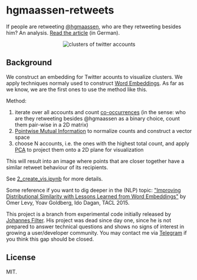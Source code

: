 # hgmaassen-retweets

If people are retweeting [@hgmaassen](https://twitter.com/hgmaassen), who are they retweeting besides him? An analysis. [Read the article](https://netzpolitik.org/2019/datenanalyse-maassens-follower-retweeten-rechtsradikale-accounts-aber-fast-nie-die-cdu/) (in German).

<div align="center">
  <img src="results/2_hgm_cluster_25.jpg" alt="clusters of twitter accounts">
</div>

## Background

We construct an embedding for Twitter acounts to visualize clusters. We apply techniques normaly used to construct [Word Embeddings](https://www.google.com/search?q=word+embeddings&source=lnms&tbm=isch). As far as we know, we are the first ones to use the method like this.

Method:

1. iterate over all accounts and count [co-occurrences](https://en.wikipedia.org/wiki/Co-occurrence) (in the sense: who are they retweeting besides @hgmaassen as a binary choice, count them pair-wise in a 2D matrix)
2. [Pointwise Mutual Information](https://en.wikipedia.org/wiki/Pointwise_mutual_information) to normalize counts and construct a vector space
3. choose N accounts, i.e. the ones with the highest total count, and apply [PCA](https://en.wikipedia.org/wiki/Principal_component_analysis) to project them onto a 2D plane for visualization

This will result into an image where points that are closer together have a similar retweet behaviour of its recipients.

See [2_create_vis.ipynb](2_create_vis.ipynb) for more details.

Some reference if you want to dig deeper in the (NLP) topic: ["Improving Distributional Similarity with Lessons Learned from Word Embeddings"](https://aclweb.org/anthology/papers/Q/Q15/Q15-1016/) by Omer Levy, Yoav Goldberg, Ido Dagan, TACL 2015.

This project is a branch from experimental code initially released by [Johannes Filter](mailto:hi@jfilter.de). His project was dead since day one, since he is not prepared to answer technical questions and shows no signs of interest in growing a user/developer community. You may contact me via [Telegram](https://twitter.com/ah114088) if you think this gap should be closed.

## License

MIT.
